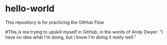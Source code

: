# hello-world
This repository is for practicing the GitHub Flow

#This is me trying to upskill myself in GitHub, in the words of Andy Dwyer: "I have no idea what I'm doing, but I know I'm doing it really well."
